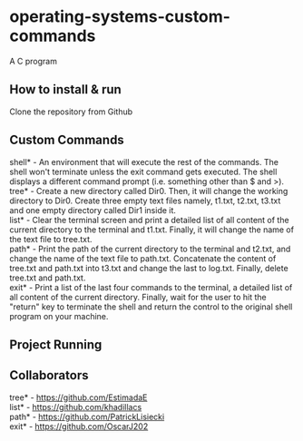 # operating-systems-custom-commands
A C program 

## How to install & run
Clone the repository from Github </br>


## Custom Commands
shell* - An environment that will execute the rest of the commands. The shell won't terminate unless the exit command gets executed. The shell displays a different command prompt (i.e. something other than $ and >). </br>
tree* - Create a new directory called Dir0. Then, it will change the working directory to Dir0. Create three empty text files namely, t1.txt, t2.txt, t3.txt and one empty directory called Dir1 inside it. </br>
list* - Clear the terminal screen and print a detailed list of all content of the current directory to the terminal and t1.txt. Finally, it will change the name of the text file to tree.txt. </br>
path* - Print the path of the current directory to the terminal and t2.txt, and change the name of the text file to path.txt. Concatenate the content of tree.txt and path.txt into t3.txt and change the last to log.txt. Finally, delete tree.txt and path.txt. </br>
exit* - Print a list of the last four commands to the terminal, a detailed list of all content of the current directory. Finally, wait for the user to hit the "return" key to terminate the shell and return the control to the original shell program on your machine. </br>

## Project Running

## Collaborators
tree* - https://github.com/EstimadaE </br>
list* - https://github.com/khadillacs </br>
path* - https://github.com/PatrickLisiecki </br>
exit* - https://github.com/OscarJ202 </br>
